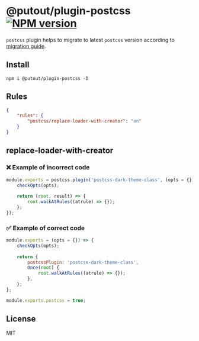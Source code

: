 # @putout/plugin-postcss [![NPM version][NPMIMGURL]][NPMURL]

[NPMIMGURL]: https://img.shields.io/npm/v/@putout/plugin-postcss.svg?style=flat&longCache=true
[NPMURL]: https://npmjs.org/package/@putout/plugin-postcss"npm"

`postcss` plugin helps to migrate to latest `postcss` version according to [migration guide](https://evilmartians.com/chronicles/postcss-8-plugin-migration).

## Install

```
npm i @putout/plugin-postcss -D
```

## Rules

```json
{
    "rules": {
        "postcss/replace-loader-with-creator": "on"
    }
}
```

## replace-loader-with-creator

### ❌ Example of incorrect code

```js
module.exports = postcss.plugin('postcss-dark-theme-class', (opts = {}) => {
    checkOpts(opts);
    
    return (root, result) => {
        root.walkAtRules((atrule) => {});
    };
});
```

### ✅ Example of correct code

```js
module.exports = (opts = {}) => {
    checkOpts(opts);
    
    return {
        postcssPlugin: 'postcss-dark-theme-class',
        Once(root) {
            root.walkAtRules((atrule) => {});
        },
    };
};

module.exports.postcss = true;
```

## License

MIT
